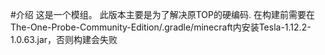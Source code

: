 #介绍
这是一个模组。
此版本主要是为了解决原TOP的硬编码.
在构建前需要在The-One-Probe-Community-Edition/.gradle/minecraft内安装Tesla-1.12.2-1.0.63.jar，否则构建会失败
